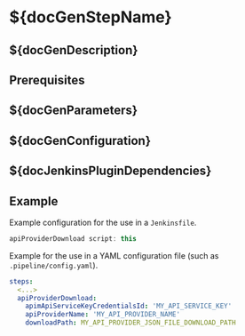 # ${docGenStepName}

## ${docGenDescription}

## Prerequisites

## ${docGenParameters}

## ${docGenConfiguration}

## ${docJenkinsPluginDependencies}

## Example

Example configuration for the use in a `Jenkinsfile`.

```groovy
apiProviderDownload script: this
```

Example for the use in a YAML configuration file (such as `.pipeline/config.yaml`).

```yaml
steps:
  <...>
  apiProviderDownload:
    apimApiServiceKeyCredentialsId: 'MY_API_SERVICE_KEY'
    apiProviderName: 'MY_API_PROVIDER_NAME'
    downloadPath: MY_API_PROVIDER_JSON_FILE_DOWNLOAD_PATH
```